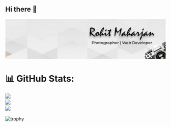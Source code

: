 ## Hi there 👋
![Screenshot](images/linkedin.jpg)


# 📊 GitHub Stats:
![](https://github-readme-stats.vercel.app/api?username=mhrznrohit&theme=dark&hide_border=false&include_all_commits=false&count_private=false)<br/>
![](https://github-readme-streak-stats.herokuapp.com/?user=mhrznrohit&theme=dark&hide_border=false)<br/>
![](https://github-readme-stats.vercel.app/api/top-langs/?username=mhrznrohit&theme=dark&hide_border=false&include_all_commits=false&count_private=false&layout=compact)

<!--
**mhrznrohit/mhrznrohit** is a ✨ _special_ ✨ repository because its `README.md` (this file) appears on your GitHub profile.

Here are some ideas to get you started:

- 🔭 I’m currently working on ...
- 🌱 I’m currently learning ...
- 👯 I’m looking to collaborate on ...
- 🤔 I’m looking for help with ...
- 💬 Ask me about ...
- 📫 How to reach me: ...
- 😄 Pronouns: ...
- ⚡ Fun fact: ...
-->
![trophy](https://github-profile-trophy.vercel.app/?username=mhrznrohit)
